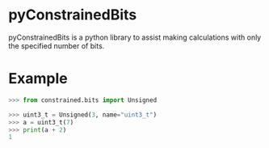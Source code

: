 # pyConstrainedBits
pyConstrainedBits is a python library to assist making calculations with only the specified number of bits.

# Example
```python
>>> from constrained.bits import Unsigned

>>> uint3_t = Unsigned(3, name="uint3_t")
>>> a = uint3_t(7)
>>> print(a + 2)
1
```